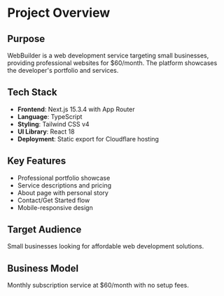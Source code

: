 # Project Overview

## Purpose
WebBuilder is a web development service targeting small businesses, providing professional websites for $60/month. The platform showcases the developer's portfolio and services.

## Tech Stack
- **Frontend**: Next.js 15.3.4 with App Router
- **Language**: TypeScript
- **Styling**: Tailwind CSS v4
- **UI Library**: React 18
- **Deployment**: Static export for Cloudflare hosting

## Key Features
- Professional portfolio showcase
- Service descriptions and pricing
- About page with personal story
- Contact/Get Started flow
- Mobile-responsive design

## Target Audience
Small businesses looking for affordable web development solutions.

## Business Model
Monthly subscription service at $60/month with no setup fees.